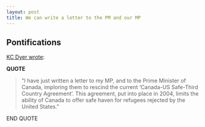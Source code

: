 ```yaml
---
layout: post
title: We can write a letter to the PM and our MP
---
```



## Pontifications

[KC Dyer wrote](http://kcdyer.com/canadian-call-to-action-refugees/):

**QUOTE**

<blockquote>

"I have  just written a letter to my MP, and to the Prime Minister of Canada, imploring them to rescind the current ‘Canada-US Safe-Third Country Agreement’. This agreement, put into place in 2004, limits the ability of Canada to offer safe haven for refugees rejected by the United States."
 
 </blockquote>
 
 END QUOTE
